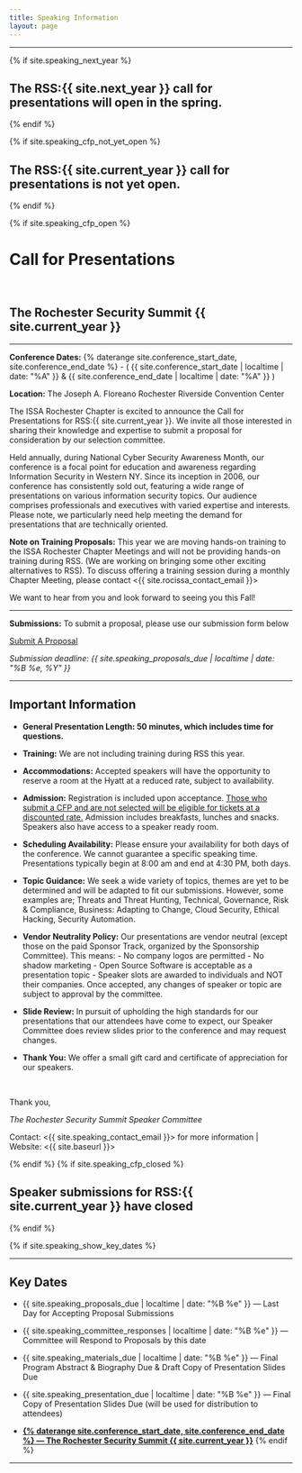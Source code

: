 ```yaml
---
title: Speaking Information
layout: page
---
```


<hr>
{% if site.speaking_next_year %}
<h2 class="text-center">The RSS:{{ site.next_year }} call for presentations will open in the spring.</h2>
{% endif %}

{% if site.speaking_cfp_not_yet_open %}
<h2 class="text-center">The RSS:{{ site.current_year }} call for presentations is not yet open.</h2>
{% endif %}

{% if site.speaking_cfp_open %}
<div class="speaking">
<h1>Call for Presentations</h1><br>
<h2>The Rochester Security Summit {{ site.current_year }}</h2>
</div>
<hr>

**Conference Dates:** {% daterange site.conference_start_date, site.conference_end_date %} - ( {{ site.conference_start_date | localtime | date: "%A" }} & {{ site.conference_end_date | localtime | date: "%A" }} )

**Location:** The Joseph A. Floreano Rochester Riverside Convention Center

The ISSA Rochester Chapter is excited to announce the Call for Presentations for RSS:{{ site.current_year }}. We invite all those interested in sharing their knowledge and expertise to submit a proposal for consideration by our selection committee.  

Held annually, during National Cyber Security Awareness Month, our conference is a focal point for education and awareness regarding Information Security in Western NY.  Since its inception in 2006, our conference has consistently sold out, featuring a wide range of presentations on various information security topics. Our audience comprises professionals and executives with varied expertise and interests. Please note, we particularly need help meeting the demand for presentations that are technically oriented. 

**Note on Training Proposals:** This year we are moving hands-on training to the ISSA Rochester Chapter Meetings and will not be providing hands-on training during RSS. (We are working on bringing some other exciting alternatives to RSS). To discuss offering a training session during a monthly Chapter Meeting, please
contact <{{ site.rocissa_contact_email }}>

We want to hear from you and look forward to seeing you this Fall!

<hr>
<div class="mt-5 text-center">
<p><b>Submissions:</b> To submit a proposal, please use our submission form below</p>
<p><a class="btn btn-primary btn-lg" href="{{ site.speaking_form_url }}" target="_blank">Submit A Proposal</a></p>
<em>Submission deadline: {{ site.speaking_proposals_due | localtime | date: "%B %e, %Y" }}</em>
</div>
<hr>

## Important Information

* **General Presentation Length: 50 minutes, which includes time for questions.**

* **Training:** We are not including training during RSS this year.

* **Accommodations:** Accepted speakers will have the opportunity to reserve a room at the Hyatt at a reduced rate, subject to availability.

* **Admission:** Registration is included upon acceptance. <u>Those who submit a CFP and are not selected will be eligible for tickets at a discounted rate.</u> Admission includes breakfasts, lunches and snacks. Speakers also have access to a speaker ready room. 

* **Scheduling Availability:** Please ensure your availability for both days of the conference. We cannot guarantee a specific speaking time. Presentations typically begin at 8:00 am and end at 4:30 PM, both days. 

* **Topic Guidance:** We seek a wide variety of topics, themes are yet to be determined and will be adapted to fit our submissions. However, some examples are; Threats and Threat Hunting, Technical, Governance, Risk & Compliance, Business: Adapting to Change, Cloud Security, Ethical Hacking, Security Automation.

* **Vendor Neutrality Policy:** Our presentations are vendor neutral (except those on the paid Sponsor Track, organized by the Sponsorship Committee). This means:
		- No company logos are permitted
		- No shadow marketing
		- Open Source Software is acceptable as a presentation topic
		- Speaker slots are awarded to individuals and NOT their companies. Once accepted, any changes of speaker or topic are subject to approval by the committee.

* **Slide Review:** In pursuit of upholding the high standards for our presentations that our attendees have come to expect, our Speaker Committee does review slides prior to the conference and may request changes. 

* **Thank You:** We offer a small gift card and certificate of appreciation for our speakers. 
<br>

Thank you,

*The Rochester Security Summit Speaker Committee*

Contact: <{{ site.speaking_contact_email }}> for more information | Website: <{{ site.baseurl }}>

{% endif %}
{% if site.speaking_cfp_closed %}
<h2 class="center">Speaker submissions for RSS:{{ site.current_year }} have closed</h2>
{% endif %}

{% if site.speaking_show_key_dates %}
<hr>

## Key Dates

* {{ site.speaking_proposals_due | localtime | date: "%B %e" }} &mdash; Last Day for Accepting Proposal Submissions

* {{ site.speaking_committee_responses | localtime | date: "%B %e" }} &mdash; Committee will Respond to Proposals by this date

* {{ site.speaking_materials_due | localtime | date: "%B %e" }} &mdash; Final Program Abstract & Biography Due & Draft Copy of Presentation Slides Due

* {{ site.speaking_presentation_due | localtime | date: "%B %e" }} &mdash; Final Copy of Presentation Slides Due (will be used for distribution to attendees)

* <u>**{% daterange site.conference_start_date, site.conference_end_date %} &mdash; The Rochester Security Summit {{ site.current_year }}**</u>
{% endif %}
<hr>
